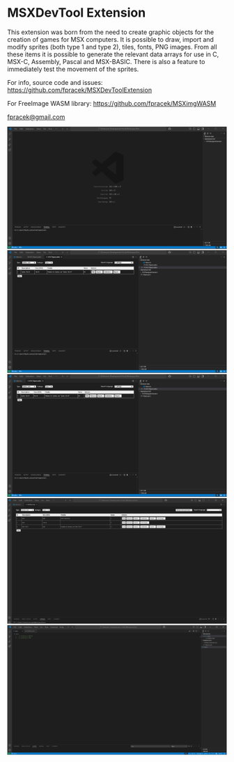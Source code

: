# MSXDevTool Extension

This extension was born from the need to create graphic objects for the creation of games for MSX computers.
It is possible to draw, import and modify sprites (both type 1 and type 2), tiles, fonts, PNG images.
From all these items it is possible to generate the relevant data arrays for use in C, MSX-C, Assembly, Pascal and MSX-BASIC.
There is also a feature to immediately test the movement of the sprites.

For info, source code and issues:
https://github.com/fpracek/MSXDevToolExtension

For FreeImage WASM library:
https://github.com/fpracek/MSXimgWASM

fpracek@gmail.com

![Sprites import](./images/SpritesImport.gif)
![Type 2 sprites](./images/Sprites2.gif)
![Animations](./images/Animations.gif)
![Arrays exports](./images/Export.gif)
![Code synch](./images/Synch.gif)